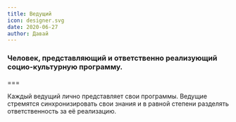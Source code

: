 ```yaml
---
title: Ведущий
icon: designer.svg
date: 2020-06-27
author: Давай
---
```


### Человек, представляющий и ответственно реализующий социо-культурную программу.

===

Каждый ведущий лично представляет свои программы. Ведущие стремятся синхронизировать свои знания и в равной степени разделять ответственность за её реализацию.
